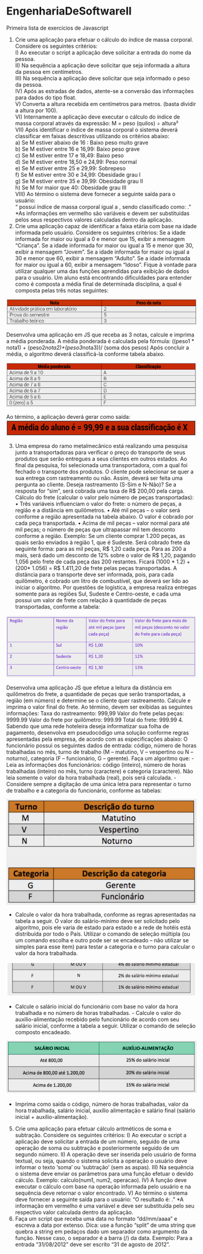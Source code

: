 # EngenhariaDeSoftwareII

Primeira lista de exercícios de Javascript

1. Crie uma aplicação para efetuar o cálculo do índice de massa corporal. Considere os seguintes critérios:<br>
I) Ao executar o script a aplicação deve solicitar a entrada do nome da pessoa.<br>
II) Na sequência a aplicação deve solicitar que seja informada a altura da pessoa em centímetros.<br>
III) Na sequência a aplicação deve solicitar que seja informado o peso da pessoa.<br>
IV) Após as estradas de dados, atente-se a conversão das informações para dados do tipo float.<br>
V) Converta a altura recebida em centímetros para metros. (basta dividir a altura por 100).<br>
VI) Internamente a aplicação deve executar o cálculo do índice de massa corporal através da expressão: M = peso (quilos) ÷ altura²<br>
VII) Após identificar o índice de massa corporal o sistema deverá classificar em faixas descritivas utilizando os critérios abaixo:<br>
a) Se M estiver abaixo de 16 : Baixo peso muito grave<br>
b) Se M estiver entre 16 e 16,99: Baixo peso grave<br>
c) Se M estiver entre 17 e 18,49: Baixo peso<br>
d) Se M estiver entre 18,50 e 24,99: Peso normal<br>
e) Se M estiver entre 25 e 29,99: Sobrepeso<br>
f) Se M estiver entre 30 e 34,99: Obesidade grau I<br>
g) Se M estiver entre 35 e 39,99: Obesidade grau II<br>
h) Se M for maior que 40: Obesidade grau III<br>
VIII) Ao término o sistema deve fornecer a seguinte saída para o usuário:<br>
“<Nome> possui índice de massa corporal igual a <m> , sendo classificado como: .” *As informações em vermelho são variáveis e devem ser substituídas pelos seus respectivos valores calculadas dentro da aplicação.
2. Crie uma aplicação capaz de identificar a faixa etária com base na idade informada pelo usuário. Considere os seguintes critérios:
Se a idade informada for maior ou igual a 0 e menor que 15, exibir a mensagem “Criança”. Se a idade informada for maior ou igual a 15 e menor que 30, exibir a mensagem “Jovem”. Se a idade informada for maior ou igual a 30 e menor que 60, exibir a mensagem “Adulto”. Se a idade informada for maior ou igual a 60, exibir a mensagem “Idoso”.
Fique à vontade para utilizar qualquer uma das funções aprendidas para exibição de dados para o usuário.
Um aluno está encontrando dificuldades para entender como é composta a média final de determinada disciplina, a qual é composta pelas três notas seguintes:

![Notas e pesos](img/image.png)



Desenvolva uma aplicação em JS que receba as 3 notas, calcule e imprima a média ponderada.
A média ponderada é calculada pela fórmula:
((peso1 * nota1) + (peso2*nota2)+(peso3*nota3))/ (soma dos pesos)
Após concluir a média, o algoritmo deverá classificá-la conforme tabela abaixo.

![Classificação das notas](img/image-1.png)

Ao término, a aplicação deverá gerar como saída:
![Média do aluno](img/image3.png)


3. Uma empresa do ramo metalmecânico está realizando uma pesquisa junto a transportadoras para verificar o preço do transporte de seus produtos que serão entregues a seus clientes em outros estados. Ao final da pesquisa, foi selecionada uma transportadora, com a qual foi fechado o transporte dos produtos. O cliente pode selecionar se quer a sua entrega com rastreamento ou não. Assim, deverá ser feita uma pergunta ao cliente. Deseja rastreamento (S-Sim e N-Não)? Se a resposta for “sim”, será cobrada uma taxa de R$ 200,00 pela carga. Cálculo do frete (calcular o valor pelo número de peças transportadas): • Três variáveis influenciam o valor do frete: o número de peças, a região e a distância em quilômetros. • Até mil peças – o valor será conforme a região apresentada na tabela abaixo. O valor é cobrado por cada peça transportada. • Acima de mil peças – valor normal para até mil peças; o número de peças que ultrapassar mil tem desconto conforme a região. Exemplo: Se um cliente comprar 1.200 peças, as quais serão enviados à região 1, que é Sudeste. Será cobrado frete da seguinte forma: para as mil peças, R$ 1,20 cada peça. Para as 200 a mais, será dado um desconto de 12% sobre o valor de R$ 1,20, pagando 1,056 pelo frete de cada peça das 200 restantes. Ficará (1000 * 1.2) + (200* 1.056) = R$ 1.411,20 de frete pelas peças transportadas. A distância para o transporte deve ser informada, pois, para cada quilômetro, é cobrado um litro de combustível, que deverá ser lido ao iniciar o algoritmo. Por questões de logística, a empresa realiza entregas somente para as regiões Sul, Sudeste e Centro-oeste, e cada uma possui um valor de frete com relação à quantidade de peças transportadas, conforme a tabela:

![Regiões, taxa por peças e descontos](img/image4.png)

Desenvolva uma aplicação JS que efetue a leitura da distância em quilômetros do frete, a quantidade de peças que serão transportadas, a região (em número) e determine se o cliente quer rastreamento. 
Calcule e imprima o valor final do frete. 
Ao término, devem ser exibidas as seguintes informações: Taxa do rastreamento: 999,99 
Valor do frete pelas peças: 9999.99 
Valor do frete por quilômetro: 999.99 
Total do frete: 999.99 
4. Sabendo que uma rede hoteleira deseja informatizar sua folha de pagamento, desenvolva em pseudocódigo uma solução conforme regras apresentadas pela empresa, de acordo com as especificações abaixo: O funcionário possui os seguintes dados de entrada: código, número de horas trabalhadas no mês, turno de trabalho (M – matutino, V – vespertino ou N – noturno), categoria (F – funcionário, G – gerente). Faça um algoritmo que: - Leia as informações dos funcionários: código (inteiro), número de horas trabalhadas (inteiro) no mês, turno (caractere) e categoria (caractere). Não leia somente o valor da hora trabalhada (real), pois será calculada. - Considere sempre a digitação de uma única letra para representar o turno de trabalho e a categoria do funcionário, conforme as tabelas:


![Tabela turno e descrição](/img/image5.png)

- Calcule o valor da hora trabalhada, conforme as regras apresentadas na tabela a seguir. O valor do salário-mínimo deve ser solicitado pelo algoritmo, pois ele varia de estado para estado e a rede de hotéis está distribuída por todo o País. Utilizar o comando de seleção múltipla (ou um comando escolha e outro pode ser se encadeado – não utilizar se simples para esse item) para testar a categoria e o turno para calcular o valor da hora trabalhada.

![alt text](/img/image6.png)

- Calcule o salário inicial do funcionário com base no valor da hora trabalhada e no número de horas trabalhadas. - Calcule o valor do auxílio-alimentação recebido pelo funcionário de acordo com seu salário inicial, conforme a tabela a seguir. Utilizar o comando de seleção composto encadeado.

![alt text](/img/image7.png)


- Imprima como saída o código, número de horas trabalhadas, valor da hora trabalhada, salário inicial, auxílio alimentação e salário final (salário inicial + auxílio-alimentação).

5. Crie uma aplicação para efetuar cálculo aritméticos de soma e subtração.
Considere os seguintes critérios:
I) Ao executar o script a aplicação deve solicitar a entrada de um número, seguido de uma operação de soma ou subtração e posteriormente seguido de um segundo número.
II) A operação deve ser inserida pelo usuário de forma textual, ou seja, quando o sistema solicita a operação o usuário deve informar o texto ‘soma’ ou ‘subtração’ (sem as aspas).
III) Na sequência o sistema deve enviar os parâmetros para uma função efetuar o devido cálculo. Exemplo: calculo(num1, num2, operacao).
IV) A função deve executar o cálculo com base na operação informada pelo usuário e na sequência deve retornar o valor encontrado.
V) Ao término o sistema deve fornecer a seguinte saída para o usuário:
“O resultado é: <resultado>.”
*A informação em vermelho é uma variável e deve ser substituída pelo seu respectivo valor
calculada dentro da aplicação.
6. Faça um script que receba uma data no formato “dd/mm/aaaa” e escreva a data por extenso. Dica: use a função “split” de uma string que quebra a string em pedaços dado um separador como argumento da função. Nesse caso, o separador é a barra (/) da data. Exemplo: Para a entrada “31/08/2012” deve ser escrito “31 de agosto de 2012”.

